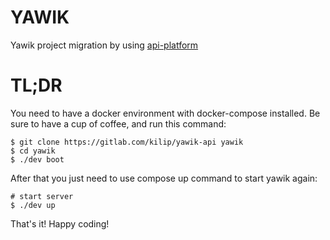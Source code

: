 YAWIK
====
Yawik project migration by using [api-platform](https://github.com/api-platform/api-platform)

TL;DR
====
You need to have a docker environment with docker-compose installed.
Be sure to have a cup of coffee, and run this command:
```shell
$ git clone https://gitlab.com/kilip/yawik-api yawik
$ cd yawik
$ ./dev boot
```

After that you just need to use compose up command to start yawik again:
```shell
# start server
$ ./dev up
```
That's it! Happy coding!
